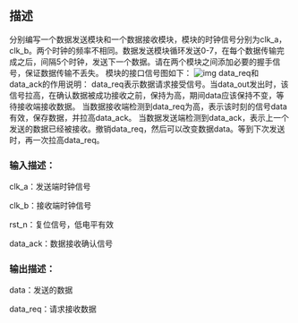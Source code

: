 ## 描述

分别编写一个数据发送模块和一个数据接收模块，模块的时钟信号分别为clk_a，clk_b。两个时钟的频率不相同。数据发送模块循环发送0-7，在每个数据传输完成之后，间隔5个时钟，发送下一个数据。请在两个模块之间添加必要的握手信号，保证数据传输不丢失。
  模块的接口信号图如下：
![img](https://uploadfiles.nowcoder.com/images/20220321/110_1647830377928/4788D72910F61578727970078C82C92F)
data_req和data_ack的作用说明：
data_req表示数据请求接受信号。当data_out发出时，该信号拉高，在确认数据被成功接收之前，保持为高，期间data应该保持不变，等待接收端接收数据。
当数据接收端检测到data_req为高，表示该时刻的信号data有效，保存数据，并拉高data_ack。
当数据发送端检测到data_ack，表示上一个发送的数据已经被接收。撤销data_req，然后可以改变数据data。等到下次发送时，再一次拉高data_req。

### 输入描述：

clk_a：发送端时钟信号

clk_b：接收端时钟信号

rst_n：复位信号，低电平有效

data_ack：数据接收确认信号

### 输出描述：

data：发送的数据

data_req：请求接收数据
